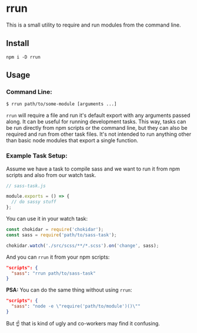# rrun

This is a small utility to require and run modules from the command line.

## Install
`npm i -D rrun`

## Usage

### Command Line:
```bash
$ rrun path/to/some-module [arguments ...]
```

`rrun` will require a file and run it's default export with any arguments passed along. It can be useful for running development tasks. This way, tasks can be run directly from npm scripts or the command line, but they can also be required and run from other task files. It's not intended to run anything other than basic node modules that export a single function.

### Example Task Setup:
Assume we have a task to compile sass and we want to run it from npm scripts and also from our watch task.
```js
// sass-task.js

module.exports = () => {
  // do sassy stuff
};
```

You can use it in your watch task:
```js
const chokidar = require('chokidar');
const sass = require('path/to/sass-task');

chokidar.watch('./src/scss/**/*.scss').on('change', sass);
```

And you can `rrun` it from your npm scripts:
```json
"scripts": {
  "sass": "rrun path/to/sass-task"
}
```

**PSA:** You can do the same thing without using `rrun`:
```json
"scripts": {
  "sass": "node -e \"require('path/to/module')()\""
}
```
But ☝️ that is kind of ugly and co-workers may find it confusing.
